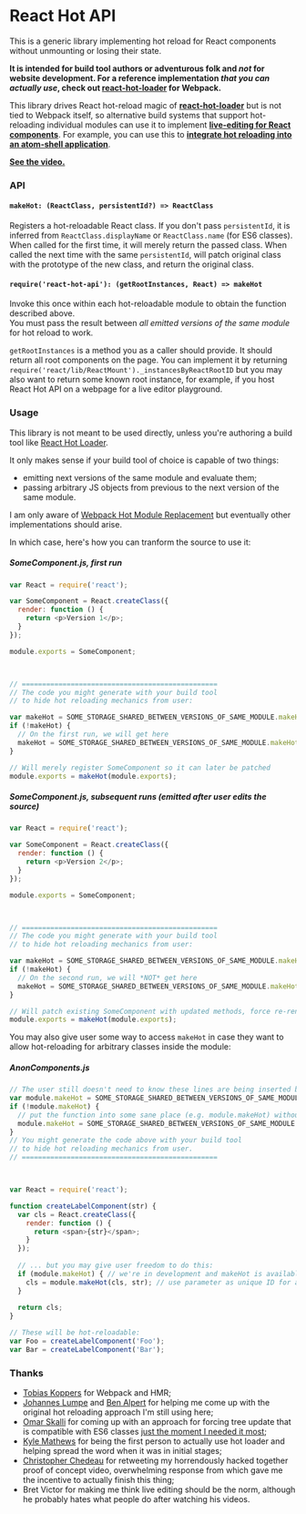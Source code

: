 React Hot API
=========

This is a generic library implementing hot reload for React components without unmounting or losing their state.  

**It is intended for build tool authors or adventurous folk and *not* for website development. For a reference implementation *that you can actually use*, check out [react-hot-loader](https://github.com/gaearon/react-hot-loader) for Webpack.**

This library drives React hot-reload magic of **[react-hot-loader](https://github.com/gaearon/react-hot-loader)** but is not tied to Webpack itself, so alternative build systems that support hot-reloading individual modules can use it to implement **[live-editing for React components](http://gaearon.github.io/react-hot-loader/)**. For example, you can use this to **[integrate hot reloading into an atom-shell application](https://github.com/BenoitZugmeyer/chwitt-react/blob/2d62184986c7c183955dcb607dba5ceda70a2221/bootstrap-jsx.js#L33)**. 

**[See the video.](https://vimeo.com/100010922)**

### API

#### `makeHot: (ReactClass, persistentId?) => ReactClass`

Registers a hot-reloadable React class. If you don't pass `persistentId`, it is inferred from `ReactClass.displayName` or `ReactClass.name` (for ES6 classes). When called for the first time, it will merely return the passed class. When called the next time with the same `persistentId`, will patch original class with the prototype of the new class, and return the original class.

#### `require('react-hot-api'): (getRootInstances, React) => makeHot`

Invoke this once within each hot-reloadable module to obtain the function described above.  
You must pass the result between *all emitted versions of the same module* for hot reload to work.

`getRootInstances` is a method you as a caller should provide. It should return all root components on the page.
You can implement it by returning `require('react/lib/ReactMount')._instancesByReactRootID` but you may also want to return some known root instance, for example, if you host React Hot API on a webpage for a live editor playground.

### Usage

This library is not meant to be used directly, unless you're authoring a build tool like [React Hot Loader](https://github.com/gaearon/react-hot-loader).

It only makes sense if your build tool of choice is capable of two things:

* emitting next versions of the same module and evaluate them;
* passing arbitrary JS objects from previous to the next version of the same module.

I am only aware of [Webpack Hot Module Replacement](http://webpack.github.io/docs/hot-module-replacement.html) but eventually other implementations should arise.

In which case, here's how you can tranform the source to use it:

##### SomeComponent.js, first run

```javascript
var React = require('react');

var SomeComponent = React.createClass({
  render: function () {
    return <p>Version 1</p>;
  }
});

module.exports = SomeComponent;



// ================================================
// The code you might generate with your build tool
// to hide hot reloading mechanics from user:

var makeHot = SOME_STORAGE_SHARED_BETWEEN_VERSIONS_OF_SAME_MODULE.makeHot;
if (!makeHot) {
  // On the first run, we will get here
  makeHot = SOME_STORAGE_SHARED_BETWEEN_VERSIONS_OF_SAME_MODULE.makeHot = require('react-hot-api')(require('react/lib/ReactMount'));
}

// Will merely register SomeComponent so it can later be patched
module.exports = makeHot(module.exports);
```

##### SomeComponent.js, subsequent runs (emitted after user edits the source)
```javascript
var React = require('react');

var SomeComponent = React.createClass({
  render: function () {
    return <p>Version 2</p>;
  }
});

module.exports = SomeComponent;



// ================================================
// The code you might generate with your build tool
// to hide hot reloading mechanics from user:

var makeHot = SOME_STORAGE_SHARED_BETWEEN_VERSIONS_OF_SAME_MODULE.makeHot;
if (!makeHot) {
  // On the second run, we will *NOT* get here
  makeHot = SOME_STORAGE_SHARED_BETWEEN_VERSIONS_OF_SAME_MODULE.makeHot = require('react-hot-api')(require('react/lib/ReactMount'));
}

// Will patch existing SomeComponent with updated methods, force re-rendering and return patched first version
module.exports = makeHot(module.exports);
```

You may also give user some way to access `makeHot` in case they want to allow hot-reloading for arbitrary classes inside the module:

##### AnonComponents.js
```javascript
// The user still doesn't need to know these lines are being inserted by the tool:
var module.makeHot = SOME_STORAGE_SHARED_BETWEEN_VERSIONS_OF_SAME_MODULE.makeHot;
if (!module.makeHot) {
  // put the function into some sane place (e.g. module.makeHot) without relying on hidden variables
  module.makeHot = SOME_STORAGE_SHARED_BETWEEN_VERSIONS_OF_SAME_MODULE.makeHot = require('react-hot-api')(require('react/lib/ReactMount'));
}
// You might generate the code above with your build tool
// to hide hot reloading mechanics from user.
// ================================================



var React = require('react');

function createLabelComponent(str) {
  var cls = React.createClass({
    render: function () {
      return <span>{str}</span>;
    }
  });
  
  // ... but you may give user freedom to do this:
  if (module.makeHot) { // we're in development and makeHot is available
    cls = module.makeHot(cls, str); // use parameter as unique ID for anon class
  }
  
  return cls;
}

// These will be hot-reloadable:
var Foo = createLabelComponent('Foo');
var Bar = createLabelComponent('Bar');
```

### Thanks

* [Tobias Koppers](https://github.com/sokra) for Webpack and HMR;
* [Johannes Lumpe](https://github.com/johanneslumpe) and [Ben Alpert](https://github.com/spicyj) for helping me come up with the original hot reloading approach I'm still using here;
* [Omar Skalli](https://github.com/Chetane) for coming up with an approach for forcing tree update that is compatible with ES6 classes [just the moment I needed it most](https://twitter.com/dan_abramov/status/543174410493239297);
* [Kyle Mathews](http://github.com/KyleAMathews) for being the first person to actually use hot loader and helping spread the word when it was in initial stages;
* [Christopher Chedeau](https://github.com/vjeux) for retweeting my horrendously hacked together proof of concept video, overwhelming response from which gave me the incentive to actually finish this thing;
* Bret Victor for making me think live editing should be the norm, although he probably hates what people do after watching his videos.
